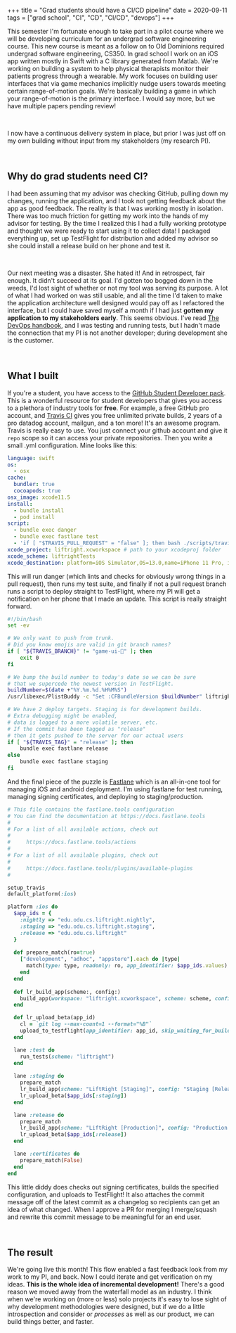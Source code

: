 +++
title = "Grad students should have a CI/CD pipeline"
date = 2020-09-11
tags = ["grad school", "CI", "CD", "CI/CD", "devops"]
+++

This semester I'm fortunate enough to take part in a pilot course where we will be developing curriculum for an undergrad software engineering course. This new course is meant as a follow on to Old Dominions required undergrad software engineering, CS350. In grad school I work on an iOS app written mostly in Swift with a C library generated from Matlab. We're working on building a system to help physical therapists monitor their patients progress through a wearable. My work focuses on building user interfaces that via game mechanics implicitly nudge users towards meeting certain range-of-motion goals. We're basically building a game in which your range-of-motion is the primary interface. I would say more, but we have multiple papers pending review!

​    

I now have a continuous delivery system in place, but prior I was just off on my own building without input from my stakeholders (my research PI).

​    

## Why do grad students need CI?

I had been assuming that my advisor was checking GitHub, pulling down my changes, running the application, and I took not getting feedback about the app as good feedback. The reality is that I was working mostly in isolation. There was too much friction for getting my work into the hands of my advisor for testing. By the time I realized this I had a fully working prototype and thought we were ready to start using it to collect data! I packaged everything up, set up TestFlight for distribution and added my advisor so she could install a release build on her phone and test it.

​    

Our next meeting was a disaster. She hated it! And in retrospect, fair enough. It didn't succeed at its goal. I'd gotten too bogged down in the weeds, I'd lost sight of whether or not my tool was serving its purpose.  A lot of what I had worked on was still usable, and all the time I'd taken to make the application architecture well designed would pay off as I refactored the interface, but I could have saved myself a month if I had just **gotten my application to my stakeholders early**. This seems obvious. I've read [The DevOps handbook](https://itrevolution.com/the-devops-handbook/), and I was testing and running tests, but I hadn't made the connection that my PI is not another developer; during development she is the customer.

​    

## What I built
If you're a student, you have access to the [GitHub Student Developer pack](https://education.github.com/pack). This is a wonderful resource for student developers that gives you access to a plethora of industry tools for **free**. For example, a free GitHub pro account, and [Travis CI](https://education.travis-ci.com) gives you free unlimited private builds, 2 years of a pro datadog account, mailgun, and a ton more! It's an awesome program. Travis is really easy to use. You just connect your github account and give it `repo` scope so it can access your private repositories. Then you write a small .yml configuration. Mine looks like this:
```yaml
language: swift
os:
  - osx
cache:
  bundler: true
  cocoapods: true
osx_image: xcode11.5
install:
  - bundle install
  - pod install
script:
  - bundle exec danger
  - bundle exec fastlane test
  - 'if [ "$TRAVIS_PULL_REQUEST" = "false" ]; then bash ./scripts/travis-deploy.sh; fi'
xcode_project: liftright.xcworkspace # path to your xcodeproj folder
xcode_scheme: liftrightTests
xcode_destination: platform=iOS Simulator,OS=13.0,name=iPhone 11 Pro, iPhone 8
```

This will run danger (which lints and checks for obviously wrong things in a pull request), then runs my test suite, and finally if not a pull request branch runs a script to deploy straight to TestFlight, where my PI will get a notification on her phone that I made an update. This script is really straight forward. 

```bash
#!/bin/bash
set -ev

# We only want to push from trunk.
# Did you know emojis are valid in git branch names?
if [ "${TRAVIS_BRANCH}" != "game-ui-🚀" ]; then
    exit 0
fi

# We bump the build number to today's date so we can be sure
# that we supercede the newest version in TestFlight.
buildNumber=$(date +"%Y.%m.%d.%H%M%S")
/usr/libexec/PlistBuddy -c "Set :CFBundleVersion $buildNumber" liftright/Info.plist

# We have 2 deploy targets. Staging is for development builds.
# Extra debugging might be enabled, 
# data is logged to a more volatile server, etc.
# If the commit has been tagged as "release" 
# then it gets pushed to the server for our actual users
if [ "${TRAVIS_TAG}" = "release" ]; then
    bundle exec fastlane release
else
    bundle exec fastlane staging
fi
```

And the final piece of the puzzle is [Fastlane](https://fastlane.tools) which is an
all-in-one tool for managing iOS and android deployment. I'm using fastlane for
test running, managing signing certificates, and deploying to staging/production.

```ruby
# This file contains the fastlane.tools configuration
# You can find the documentation at https://docs.fastlane.tools
#
# For a list of all available actions, check out
#
#     https://docs.fastlane.tools/actions
#
# For a list of all available plugins, check out
#
#     https://docs.fastlane.tools/plugins/available-plugins
#

setup_travis
default_platform(:ios)

platform :ios do
  $app_ids = {
    :nightly => "edu.odu.cs.liftright.nightly",
    :staging => "edu.odu.cs.liftright.staging",
    :release => "edu.odu.cs.liftright"
  }
  
  def prepare_match(ro=true)
    ["development", "adhoc", "appstore"].each do |type|
      match(type: type, readonly: ro, app_identifier: $app_ids.values)
    end
  end
  
  def lr_build_app(scheme:, config:)
    build_app(workspace: "liftright.xcworkspace", scheme: scheme, configuration: config)
  end

  def lr_upload_beta(app_id)
    cl = `git log --max-count=1 --format="%B"`
    upload_to_testflight(app_identifier: app_id, skip_waiting_for_build_processing: true, changelog: cl)
  end

  lane :test do
    run_tests(scheme: "liftright")
  end
  
  lane :staging do
    prepare_match
    lr_build_app(scheme: "LiftRight [Staging]", config: "Staging [Release]")
    lr_upload_beta($app_ids[:staging])
  end

  lane :release do
    prepare_match
    lr_build_app(scheme: "LiftRight [Production]", config: "Production [Release]")
    lr_upload_beta($app_ids[:release])
  end

  lane :certificates do
    prepare_match(False)
  end
end
```

This little diddy does checks out signing certificates, builds the specified configuration, and uploads to TestFlight! It also attaches the commit message off of the latest commit as a changelog so recipients can get an idea of what changed. When I approve a PR for merging I merge/squash and rewrite this commit message to be meaningful for an end user.

​    
## The result
We're going live this month! This flow enabled a fast feedback look from my work to my PI, and back. Now I could iterate and get verification on my ideas. **This is the whole idea of incremental development!** There's a good reason we moved away from the waterfall model as an industry. I think when we're working on (more or less) solo projects it's easy to lose sight of why development methodologies were designed, but if we do a little introspection and consider or *processes* as well as our product, we can build things better, and faster.
